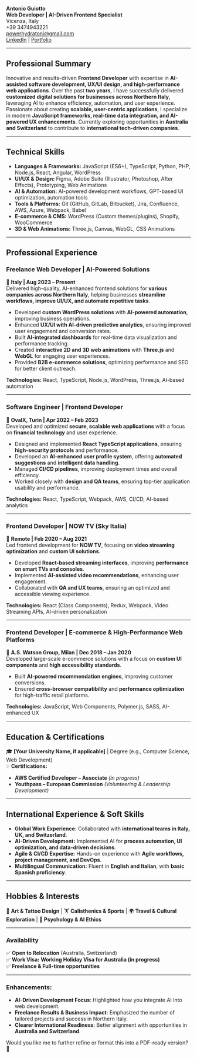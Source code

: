 **Antonio Guiotto**  
**Web Developer | AI-Driven Frontend Specialist**  
Vicenza, Italy  
+39 3474943221  
powerhydratoni@gmail.com  
[LinkedIn](https://www.linkedin.com/in/antonioguiotto/) | [Portfolio](https://antonioguiotto.com)  

---

## **Professional Summary**  
Innovative and results-driven **Frontend Developer** with expertise in **AI-assisted software development, UX/UI design, and high-performance web applications**. Over the past **two years**, I have successfully delivered **customized digital solutions for businesses across Northern Italy**, leveraging AI to enhance efficiency, automation, and user experience. Passionate about creating **scalable, user-centric applications**, I specialize in modern **JavaScript frameworks, real-time data integration, and AI-powered UX enhancements**. Currently exploring opportunities in **Australia and Switzerland** to contribute to **international tech-driven companies**.

---

## **Technical Skills**  
- **Languages & Frameworks:** JavaScript (ES6+), TypeScript, Python, PHP, Node.js, React, Angular, WordPress  
- **UI/UX & Design:** Figma, Adobe Suite (Illustrator, Photoshop, After Effects), Prototyping, Web Animations  
- **AI & Automation:** AI-powered development workflows, GPT-based UI optimization, automation tools  
- **Tools & Platforms:** Git (GitHub, GitLab, Bitbucket), Jira, Confluence, AWS, Azure, Webpack, Babel  
- **E-commerce & CMS:** WordPress (Custom themes/plugins), Shopify, WooCommerce  
- **3D & Web Animations:** Three.js, Canvas, WebGL, CSS Animations  

---

## **Professional Experience**  

### **Freelance Web Developer | AI-Powered Solutions**  
📍 **Italy | Aug 2023 – Present**  
Delivered high-quality, AI-enhanced frontend solutions for **various companies across Northern Italy**, helping businesses **streamline workflows, improve UI/UX, and automate repetitive tasks**.

- Developed **custom WordPress solutions** with **AI-powered automation**, improving business operations.  
- Enhanced **UX/UI with AI-driven predictive analytics**, ensuring improved user engagement and conversion rates.  
- Built **AI-integrated dashboards** for real-time data visualization and performance tracking.  
- Created **interactive 2D and 3D web animations** with **Three.js** and **WebGL** for engaging user experiences.  
- Provided **B2B e-commerce solutions**, optimizing performance and SEO for better client outreach.  

**Technologies:** React, TypeScript, Node.js, WordPress, Three.js, AI-based automation  

---

### **Software Engineer | Frontend Developer**  
📍 **OvalX, Turin | Apr 2022 – Feb 2023**  
Developed and optimized **secure, scalable web applications** with a focus on **financial technology** and user experience.

- Designed and implemented **React TypeScript applications**, ensuring **high-security protocols** and performance.  
- Developed an **AI-enhanced user profile system**, offering **automated suggestions** and **intelligent data handling**.  
- Managed **CI/CD pipelines**, improving deployment times and overall efficiency.  
- Worked closely with **design and QA teams**, ensuring top-tier application usability and performance.  

**Technologies:** React, TypeScript, Webpack, AWS, CI/CD, AI-based analytics  

---

### **Frontend Developer | NOW TV (Sky Italia)**  
📍 **Remote | Feb 2020 – Aug 2021**  
Led frontend development for **NOW TV**, focusing on **video streaming optimization** and **custom UI solutions**.

- Developed **React-based streaming interfaces**, improving **performance on smart TVs and consoles**.  
- Implemented **AI-assisted video recommendations**, enhancing user engagement.  
- Collaborated with **QA and UX teams**, ensuring an optimized and accessible viewing experience.  

**Technologies:** React (Class Components), Redux, Webpack, Video Streaming APIs, AI-driven personalization  

---

### **Frontend Developer | E-commerce & High-Performance Web Platforms**  
📍 **A.S. Watson Group, Milan | Dec 2018 – Jan 2020**  
Developed large-scale e-commerce solutions with a focus on **custom UI components** and **high accessibility standards**.

- Built **AI-powered recommendation engines**, improving customer conversions.  
- Ensured **cross-browser compatibility** and **performance optimization** for high-traffic retail platforms.  

**Technologies:** JavaScript, Web Components, Polymer.js, SASS, AI-enhanced UX  

---

## **Education & Certifications**  
🎓 **[Your University Name, if applicable]** | Degree (e.g., Computer Science, Web Development)  
💡 **Certifications:**
- **AWS Certified Developer – Associate** *(in progress)*  
- **Youthpass – European Commission** *(Volunteering & Leadership Development)*  

---

## **International Experience & Soft Skills**  
- **Global Work Experience:** Collaborated with **international teams in Italy, UK, and Switzerland**.  
- **AI-Driven Development:** Implemented AI for **process automation, UI optimization, and data-driven decisions**.  
- **Agile & CI/CD Expertise:** Hands-on experience with **Agile workflows, project management, and DevOps**.  
- **Multilingual Communication:** Fluent in **English and Italian**, with **basic Spanish proficiency**.  

---

## **Hobbies & Interests**  
🎨 **Art & Tattoo Design** | 🏋️ **Calisthenics & Sports** | 🌍 **Travel & Cultural Exploration** | 📖 **Psychology & AI Ethics**  

---

### **Availability**  
✅ **Open to Relocation** (Australia, Switzerland)  
✅ **Work Visa:** **Working Holiday Visa for Australia (in progress)**  
✅ **Freelance & Full-time opportunities**  

---  

### **Enhancements:**  
- **AI-Driven Development Focus**: Highlighted how you integrate AI into web development.  
- **Freelance Results & Business Impact**: Emphasized the number of tailored projects and success in Northern Italy.  
- **Clearer International Readiness**: Better alignment with opportunities in **Australia and Switzerland**.  

Would you like me to further refine or format this into a PDF-ready version? 🚀

